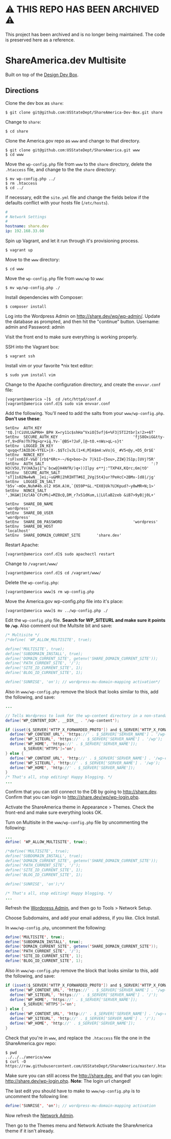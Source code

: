 # :warning: THIS REPO HAS BEEN ARCHIVED :warning:

This project has been archived and is no longer being maintained. The code is preserved here as a reference.

# ShareAmerica.dev Multisite

Built on top of the [Design Dev Box](https://github.com/USStateDept/design-dev-box).

## Directions

Clone the dev box as `share`:

```
$ git clone git@github.com:USStateDept/ShareAmerica-Dev-Box.git share
```

Change to `share`:

```
$ cd share
```

Clone the America.gov repo as `www` and change to that directory.

```
$ git clone git@github.com:USStateDept/ShareAmerica.git www
$ cd www
```

Move the `wp-config.php` file from `www` to the `share` directory, delete the `.htaccess` file, and change to the the `share` directory:

```
$ mv wp-config.php ../
$ rm .htaccess
$ cd ../
```

If necessary, edit the `site.yml` file and change the fields below if the defaults conflict with your hosts file (`/etc/hosts`).

```yml
#
# Network Settings
#
hostname: share.dev
ip: 192.168.33.60
```

Spin up Vagrant, and let it run through it's provisioning process.

```
$ vagrant up
```

Move to the `www` directory:

```
$ cd www
```

Move the `wp-config.php` file from `www/wp` to `www`:

```
$ mv wp/wp-config.php ./
```

Install dependencies with Composer:

```
$ composer install
```

Log into the Wordpress Admin on http://share.dev/wp/wp-admin/. Update the database as prompted, and then hit the "continue" button. Username: admin and Password: admin

Visit the front end to make sure everything is working properly.

SSH into the Vagrant box:

```
$ vagrant ssh
```

Install vim or your favorite \*nix text editor:

```
$ sudo yum install vim
```

Change to the Apache configuration directory, and create the `envvar.conf` file:

```
[vagrant@america ~]$  cd /etc/httpd/conf.d
[vagrant@america conf.d]$ sudo vim envvar.conf
```

Add the following. You'll need to add the salts from your `www/wp-config.php`. **Don't use these**:

```apache2
SetEnv  AUTH_KEY												'tQ.]!CiUVLUwPRH+_BPH X=ry11c$shHa^VxiO[5vf|6+%F3|5TI2tbr]x!2>+6T'
SetEnv  SECURE_AUTH_KEY									'fjS8OxiG&tty-rf,9>dFm)Th79g>qr+iq.Yv-`@BS+?JxF,[@~tO.+nWs>qL~s}t'
SetEnv  LOGGED_IN_KEY										'qvqq<fJAIDJK~YfEL>|X-.$$Tc]vJL(1+K;M}A$m4:wVo|G_ #V5<@y,+D5_Or$E'
SetEnv  NONCE_KEY												'!sF)xn6IF-V&O`[rb$*6Rc+-~/6q>boo~2v 7|k1I~{5ou>,ZIW}]S1p;[UVj?5R'
SetEnv  AUTH_SALT												':?H3(V5U,TV(HA3ajI^u`bcw@}H4NfR/)q+))Ilpy e**j:^TXP4X,KQrc;6m|tO'
SetEnv  SECURE_AUTH_SALT								'sT]1s02Nw4wN__]ei;~u&MR|2hRIHTT#6I_2Vg|5t4}ur?PeHcC+2BMx-[d8|/jg'
SetEnv  LOGGED_IN_SALT									'b5v`~mOe,Nuh#4b.ol2 HSH.A)H,`{659P*&L.*EX0}Uk?UJKpud?~y0wMR+N;1>'
SetEnv  NONCE_SALT											',3K&W|]XzlAb`CFcM%|=MZ8cQ,DM_r7x51dKum,i|LUlaB2zeb &iB7>9yB|j0L+'

SetEnv  SHARE_DB_NAME										'wordpress'
SetEnv  SHARE_DB_USER										'wordpress'
SetEnv  SHARE_DB_PASSWORD								'wordpress'
SetEnv  SHARE_DB_HOST										'localhost'
SetEnv  SHARE_DOMAIN_CURRENT_SITE       'share.dev'
```

Restart Apache:

```
[vagrant@america conf.d]$ sudo apachectl restart
```

Change to `/vagrant/www/`

```
[vagrant@america conf.d]$ cd /vagrant/www/
```

Delete the `wp-config.php`:

```
[vagrant@america www]$ rm wp-config.php

```

Move the America.gov wp-config.php file into it's place:

```
[vagrant@america www]$ mv ../wp-config.php ./
```

Edit the `wp-config.php` file. **Search for WP_SITEURL and make sure it points to `/wp`**. Also comment out the Multsite bit and save:

```java
/* Multisite */
/*define( 'WP_ALLOW_MULTISITE', true);

define('MULTISITE', true);
define('SUBDOMAIN_INSTALL', true);
define('DOMAIN_CURRENT_SITE', getenv('SHARE_DOMAIN_CURRENT_SITE'));
define('PATH_CURRENT_SITE', '/');
define('SITE_ID_CURRENT_SITE', 1);
define('BLOG_ID_CURRENT_SITE', 1);

define('SUNRISE', 'on'); // wordpress-mu-domain-mapping activation*/
```

Also in `www/wp-config.php` remove the block that looks similar to this, add the following, and save:

```java
...

// Tells Wordpress to look for the wp-content directory in a non-standard location
define('WP_CONTENT_DIR', __DIR__ . '/wp-content');

if (isset($_SERVER['HTTP_X_FORWARDED_PROTO']) and $_SERVER['HTTP_X_FORWARDED_PROTO'] == 'https') {
  define('WP_CONTENT_URL', 'https://' . $_SERVER['SERVER_NAME'] . '/wp-content');
  define('WP_SITEURL', 'https://' . $_SERVER['SERVER_NAME'] . '/wp');
  define('WP_HOME', 'https://' . $_SERVER['SERVER_NAME']);
        $_SERVER['HTTPS']='on';
} else {
  define('WP_CONTENT_URL', 'http://' . $_SERVER['SERVER_NAME'] . '/wp-content');
  define('WP_SITEURL', 'http://' . $_SERVER['SERVER_NAME'] . '/wp');
  define('WP_HOME', 'http://' . $_SERVER['SERVER_NAME']);
}
/* That's all, stop editing! Happy blogging. */
...
```

Confirm that you can still connect to the DB by going to http://share.dev. Confirm that you can login to http://share.dev/wp/wp-login.php.

Activate the ShareAmerica theme in Appearance > Themes. Check the front-end and make sure everything looks OK.

Turn on Multisite in the `www/wp-config.php` file by uncommenting the following:

```java
...
define( 'WP_ALLOW_MULTISITE', true);

/*define('MULTISITE', true);
define('SUBDOMAIN_INSTALL', true);
define('DOMAIN_CURRENT_SITE', getenv('SHARE_DOMAIN_CURRENT_SITE'));
define('PATH_CURRENT_SITE', '/');
define('SITE_ID_CURRENT_SITE', 1);
define('BLOG_ID_CURRENT_SITE', 1);

define('SUNRISE', 'on');*/

/* That's all, stop editing! Happy blogging. */
...
```

Refresh the [Wordpress Admin](http://share.gov/wp/wp-admin/), and then go to Tools > Network Setup.

Choose Subdomains, and add your email address, if you like. Click Install.

In `www/wp-config.php`, uncomment the following:

```java
define('MULTISITE', true);
define('SUBDOMAIN_INSTALL', true);
define('DOMAIN_CURRENT_SITE', getenv('SHARE_DOMAIN_CURRENT_SITE'));
define('PATH_CURRENT_SITE', '/');
define('SITE_ID_CURRENT_SITE', 1);
define('BLOG_ID_CURRENT_SITE', 1);
```

Also in `www/wp-config.php` remove the block that looks similar to this, add the following, and save:

```java
if (isset($_SERVER['HTTP_X_FORWARDED_PROTO']) and $_SERVER['HTTP_X_FORWARDED_PROTO'] == 'https') {
  define('WP_CONTENT_URL', 'https://' . $_SERVER['SERVER_NAME'] . '/wp-content');
  define('WP_SITEURL', 'https://' . $_SERVER['SERVER_NAME'] . '/');
  define('WP_HOME', 'https://' . $_SERVER['SERVER_NAME']);
        $_SERVER['HTTPS']='on';
} else {
  define('WP_CONTENT_URL', 'http://' . $_SERVER['SERVER_NAME'] . '/wp-content');
  define('WP_SITEURL', 'http://' . $_SERVER['SERVER_NAME'] . '/');
  define('WP_HOME', 'http://' . $_SERVER['SERVER_NAME']);
}
```

Check that you're in `www`, and replace the `.htaccess` file the one in the ShareAmerica.gov repo:

```
$ pwd
../../../america/www
$ curl -O https://raw.githubusercontent.com/USStateDept/ShareAmerica/master/.htaccess
```

Make sure you can still access the http://share.dev, and that you can login: http://share.dev/wp-login.php. **Note**: The login url changed!

The last edit you should have to make to `www/wp-config.php` is to uncomment the following line:

```java
define('SUNRISE', 'on'); // wordpress-mu-domain-mapping activation
```

Now refresh the [Network Admin](https://share.dev/wp-admin/network/).

Then go to the Themes menu and Network Activate the ShareAmerica theme if it isn't already.
